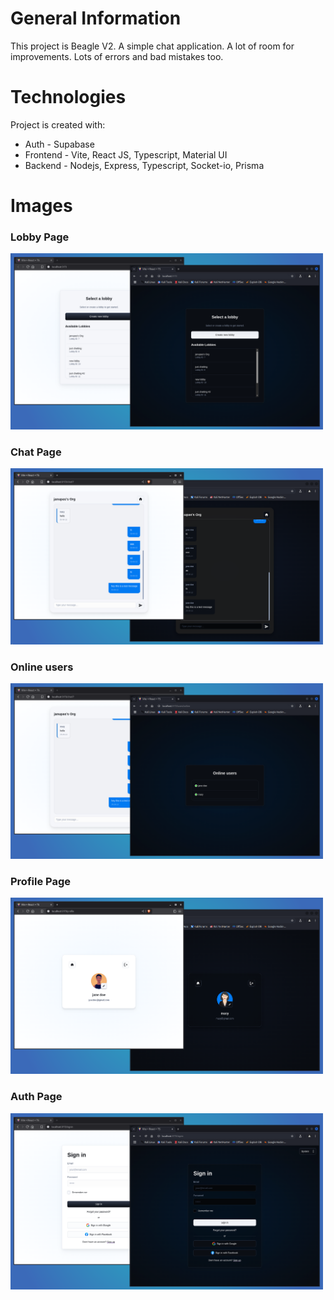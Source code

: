 # General Information

This project is Beagle V2. A simple chat application. A lot of room for improvements. Lots of errors and bad mistakes too.

# Technologies

Project is created with:

- Auth - Supabase
- Frontend - Vite, React JS, Typescript, Material UI
- Backend - Nodejs, Express, Typescript, Socket-io, Prisma

# Images

<div>
 <h3>Lobby Page</h3>
</div>
<img width="500" src="./screenshots/v2/1.png"/>

<div>
 <h3>Chat Page</h3>
</div>
<img width="500" src="./screenshots/v2/2.png"/>

<div>
 <h3>Online users</h3>
</div>
<img width="500" src="./screenshots/v2/3.png"/>

<div>
 <h3>Profile Page</h3>
</div>
<img width="500" src="./screenshots/v2/4.png"/>

<div>
 <h3>Auth Page</h3>
</div>
<img width="500" src="./screenshots/v2/5.png"/>
